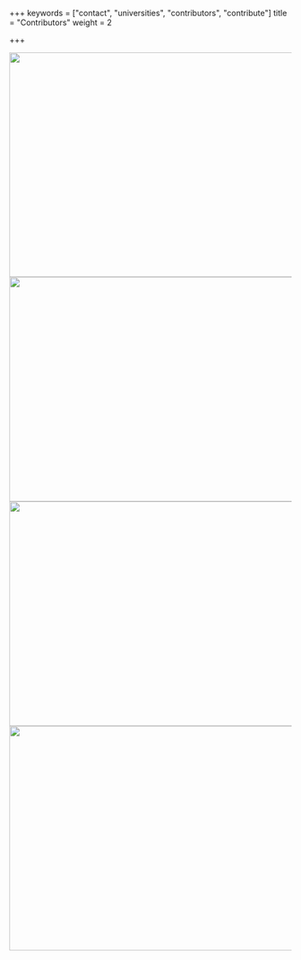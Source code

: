 +++
keywords = ["contact", "universities", "contributors", "contribute"]
title = "Contributors"
weight = 2

+++
<div class="logo-gallery"> <img src="/upload/logo.png" width="600" height="400"> </div>

<div class="logo-gallery"> <img src="/upload/logo.png" width="600" height="400"> </div>

<div class="logo-gallery"> <img src="/upload/logo.png" width="600" height="400"> </div>

<div class="logo-gallery"> <img src="/upload/logo.png" width="600" height="400"> </div>
